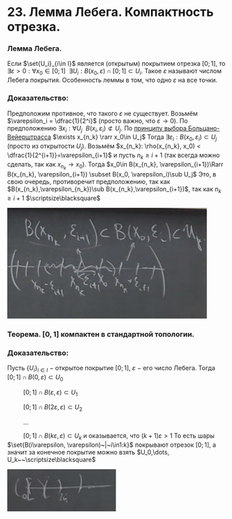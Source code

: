# 23. Лемма Лебега. Компактность отрезка.

### Лемма Лебега. 
Если $\set{U_i}_{i\in I}$ является (открытым) покрытием отрезка $[0; 1]$,
то $\exists\varepsilon > 0:\forall x_0 \in [0; 1]~~\exists U_i : B(x_0,\varepsilon) \cap [0;1] \subset U_i$.
Такое $\varepsilon$ называют числом Лебега покрытия.
Особенность леммы в том, что одно $\varepsilon$ на все точки.

### Доказательство:
Предположим противное, что такого $\varepsilon$ не существует.
Возьмём $\varepsilon_i = \dfrac{1}{2^i}$ (просто важно, что $\varepsilon\to0$).
По предположению $\exists x_i: \forall U_j~~B(x_i, \varepsilon_i) \not\subset U_j$.
По [принципу выбора Больцано-Вейерштрасса](02-04-24.md) $\exists x_{n_k} \rarr x_0\in U_j$
Тогда $\exists \varepsilon_i: B(x_0, \varepsilon_i) \subset U_j$ (просто из открытости $U_j$).
Возьмём $x_{n_k}: \rho(x_{n_k}, x_0) < \dfrac{1}{2^{i+1}}=\varepsilon_{i+1}$ и пусть $n_k \geq i+1$ (так всегда можно сделать, так как $x_{n_k}\to x_0$).
Тогда $x_0\in B(x_{n_k}, \varepsilon_{i+1})\Rarr B(x_{n_k}, \varepsilon_{i+1}) \subset B(x_0, \varepsilon_i)\sub U_j$
Это, в свою очередь, противоречит предположению,
так как $B(x_{n_k},\varepsilon_{n_k})\sub B(x_{n_k},\varepsilon_{i+1})$, так как $n_k\ge i+ 1$  $\scriptsize\blacksquare$

![Untitled](sem2/notes/topology/notes/29-04-24/Untitled%203.png)

### Теорема. $[0, 1]$ компактен в стандартной топологии.

### Доказательство:
Пусть $\{ U_i \}_{i\in I}~-~$открытое покрытие $[0;1]$, $\varepsilon$ $-$ его число Лебега.
Тогда $[0;1] \cap B(0, \varepsilon) \subset U_0$

$\quad\quad~[0;1] \cap B(\varepsilon, \varepsilon) \subset U_1$

$\quad\quad~[0;1] \cap B(2\varepsilon, \varepsilon) \subset U_2$

$\quad\quad~\dots$

$\quad\quad~[0;1] \cap B(k\varepsilon, \varepsilon) \subset U_k$ и оказывается, что $(k+1)\varepsilon > 1$
То есть шары $\set{B(i\varepsilon, \varepsilon)~|~i\in1:k}$ покрывают отрезок $[0;1]$, а значит
за конечное покрытие можно взять $U_0,\dots, U_k~~\scriptsize\blacksquare$

![Untitled](sem2/notes/topology/notes/29-04-24/Untitled%204.png)